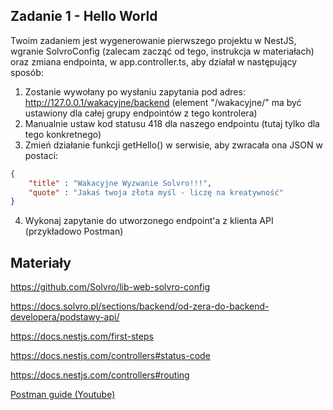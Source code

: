 ## Zadanie 1 - Hello World
Twoim zadaniem jest wygenerowanie pierwszego projektu w NestJS, wgranie SolvroConfig (zalecam zacząć od tego, instrukcja w materiałach) oraz zmiana endpointa, w app.controller.ts, aby działał w następujący sposób:

1. Zostanie wywołany po wysłaniu zapytania pod adres: http://127.0.0.1/wakacyjne/backend (element "/wakacyjne/" ma być ustawiony dla całej grupy endpointów z tego kontrolera)
2. Manualnie ustaw kod statusu 418 dla naszego endpointu (tutaj tylko dla tego konkretnego)
3. Zmień działanie funkcji getHello() w serwisie, aby zwracała ona JSON w postaci:
```json
{
    "title" : "Wakacyjne Wyzwanie Solvro!!!",
    "quote" : "Jakaś twoja złota myśl - liczę na kreatywność"
} 
```
4. Wykonaj zapytanie do utworzonego endpoint'a z klienta API (przykładowo Postman)

## Materiały
https://github.com/Solvro/lib-web-solvro-config

https://docs.solvro.pl/sections/backend/od-zera-do-backend-developera/podstawy-api/

https://docs.nestjs.com/first-steps

https://docs.nestjs.com/controllers#status-code

https://docs.nestjs.com/controllers#routing

[Postman guide (Youtube)](https://youtu.be/MFxk5BZulVU?si=gblBwtnMNUn1TJcC)